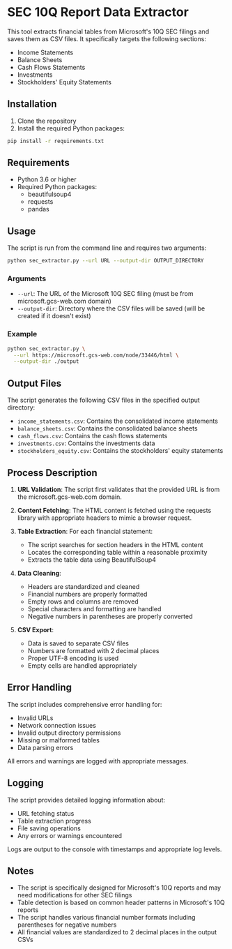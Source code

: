 # SEC 10Q Report Data Extractor

This tool extracts financial tables from Microsoft's 10Q SEC filings and saves them as CSV files. It specifically targets the following sections:

- Income Statements
- Balance Sheets
- Cash Flows Statements
- Investments
- Stockholders' Equity Statements

## Installation

1. Clone the repository
2. Install the required Python packages:

```bash
pip install -r requirements.txt
```

## Requirements

- Python 3.6 or higher
- Required Python packages:
  - beautifulsoup4
  - requests
  - pandas

## Usage

The script is run from the command line and requires two arguments:

```bash
python sec_extractor.py --url URL --output-dir OUTPUT_DIRECTORY
```

### Arguments

- `--url`: The URL of the Microsoft 10Q SEC filing (must be from microsoft.gcs-web.com domain)
- `--output-dir`: Directory where the CSV files will be saved (will be created if it doesn't exist)

### Example

```bash
python sec_extractor.py \
  --url https://microsoft.gcs-web.com/node/33446/html \
  --output-dir ./output
```

## Output Files

The script generates the following CSV files in the specified output directory:

- `income_statements.csv`: Contains the consolidated income statements
- `balance_sheets.csv`: Contains the consolidated balance sheets
- `cash_flows.csv`: Contains the cash flows statements
- `investments.csv`: Contains the investments data
- `stockholders_equity.csv`: Contains the stockholders' equity statements

## Process Description

1. **URL Validation**: The script first validates that the provided URL is from the microsoft.gcs-web.com domain.

2. **Content Fetching**: The HTML content is fetched using the requests library with appropriate headers to mimic a browser request.

3. **Table Extraction**: For each financial statement:
   - The script searches for section headers in the HTML content
   - Locates the corresponding table within a reasonable proximity
   - Extracts the table data using BeautifulSoup4

4. **Data Cleaning**:
   - Headers are standardized and cleaned
   - Financial numbers are properly formatted
   - Empty rows and columns are removed
   - Special characters and formatting are handled
   - Negative numbers in parentheses are properly converted

5. **CSV Export**:
   - Data is saved to separate CSV files
   - Numbers are formatted with 2 decimal places
   - Proper UTF-8 encoding is used
   - Empty cells are handled appropriately

## Error Handling

The script includes comprehensive error handling for:
- Invalid URLs
- Network connection issues
- Invalid output directory permissions
- Missing or malformed tables
- Data parsing errors

All errors and warnings are logged with appropriate messages.

## Logging

The script provides detailed logging information about:
- URL fetching status
- Table extraction progress
- File saving operations
- Any errors or warnings encountered

Logs are output to the console with timestamps and appropriate log levels.

## Notes

- The script is specifically designed for Microsoft's 10Q reports and may need modifications for other SEC filings
- Table detection is based on common header patterns in Microsoft's 10Q reports
- The script handles various financial number formats including parentheses for negative numbers
- All financial values are standardized to 2 decimal places in the output CSVs